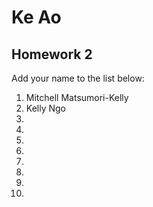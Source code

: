 # Ke Ao


## Homework 2

Add your name to the list below:

1. Mitchell Matsumori-Kelly
2. Kelly Ngo 
3. 
4. 
5. 
6. 
7. 
8. 
9. 
10. 
